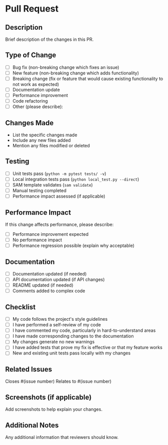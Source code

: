 # Pull Request

## Description
Brief description of the changes in this PR.

## Type of Change
- [ ] Bug fix (non-breaking change which fixes an issue)
- [ ] New feature (non-breaking change which adds functionality)
- [ ] Breaking change (fix or feature that would cause existing functionality to not work as expected)
- [ ] Documentation update
- [ ] Performance improvement
- [ ] Code refactoring
- [ ] Other (please describe): 

## Changes Made
- List the specific changes made
- Include any new files added
- Mention any files modified or deleted

## Testing
- [ ] Unit tests pass (`python -m pytest tests/ -v`)
- [ ] Local integration tests pass (`python local_test.py --direct`)
- [ ] SAM template validates (`sam validate`)
- [ ] Manual testing completed
- [ ] Performance impact assessed (if applicable)

## Performance Impact
If this change affects performance, please describe:
- [ ] Performance improvement expected
- [ ] No performance impact
- [ ] Performance regression possible (explain why acceptable)

## Documentation
- [ ] Documentation updated (if needed)
- [ ] API documentation updated (if API changes)
- [ ] README updated (if needed)
- [ ] Comments added to complex code

## Checklist
- [ ] My code follows the project's style guidelines
- [ ] I have performed a self-review of my code
- [ ] I have commented my code, particularly in hard-to-understand areas
- [ ] I have made corresponding changes to the documentation
- [ ] My changes generate no new warnings
- [ ] I have added tests that prove my fix is effective or that my feature works
- [ ] New and existing unit tests pass locally with my changes

## Related Issues
Closes #(issue number)
Relates to #(issue number)

## Screenshots (if applicable)
Add screenshots to help explain your changes.

## Additional Notes
Any additional information that reviewers should know.